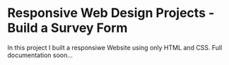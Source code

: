 # Responsive Web Design Projects - Build a Survey Form

In this project I built a responsiwe Website using only HTML and CSS. Full documentation soon...
